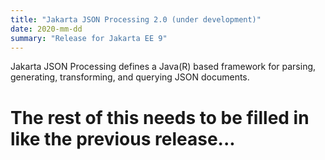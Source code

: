 ```yaml
---
title: "Jakarta JSON Processing 2.0 (under development)"
date: 2020-mm-dd
summary: "Release for Jakarta EE 9"
---
```

Jakarta JSON Processing defines a Java(R) based framework for parsing, generating, transforming, and
querying JSON documents.

# The rest of this needs to be filled in like the previous release...

